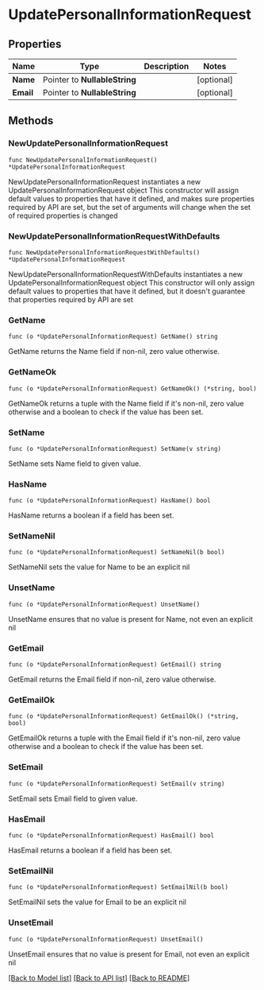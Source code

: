 # UpdatePersonalInformationRequest

## Properties

Name | Type | Description | Notes
------------ | ------------- | ------------- | -------------
**Name** | Pointer to **NullableString** |  | [optional] 
**Email** | Pointer to **NullableString** |  | [optional] 

## Methods

### NewUpdatePersonalInformationRequest

`func NewUpdatePersonalInformationRequest() *UpdatePersonalInformationRequest`

NewUpdatePersonalInformationRequest instantiates a new UpdatePersonalInformationRequest object
This constructor will assign default values to properties that have it defined,
and makes sure properties required by API are set, but the set of arguments
will change when the set of required properties is changed

### NewUpdatePersonalInformationRequestWithDefaults

`func NewUpdatePersonalInformationRequestWithDefaults() *UpdatePersonalInformationRequest`

NewUpdatePersonalInformationRequestWithDefaults instantiates a new UpdatePersonalInformationRequest object
This constructor will only assign default values to properties that have it defined,
but it doesn't guarantee that properties required by API are set

### GetName

`func (o *UpdatePersonalInformationRequest) GetName() string`

GetName returns the Name field if non-nil, zero value otherwise.

### GetNameOk

`func (o *UpdatePersonalInformationRequest) GetNameOk() (*string, bool)`

GetNameOk returns a tuple with the Name field if it's non-nil, zero value otherwise
and a boolean to check if the value has been set.

### SetName

`func (o *UpdatePersonalInformationRequest) SetName(v string)`

SetName sets Name field to given value.

### HasName

`func (o *UpdatePersonalInformationRequest) HasName() bool`

HasName returns a boolean if a field has been set.

### SetNameNil

`func (o *UpdatePersonalInformationRequest) SetNameNil(b bool)`

 SetNameNil sets the value for Name to be an explicit nil

### UnsetName
`func (o *UpdatePersonalInformationRequest) UnsetName()`

UnsetName ensures that no value is present for Name, not even an explicit nil
### GetEmail

`func (o *UpdatePersonalInformationRequest) GetEmail() string`

GetEmail returns the Email field if non-nil, zero value otherwise.

### GetEmailOk

`func (o *UpdatePersonalInformationRequest) GetEmailOk() (*string, bool)`

GetEmailOk returns a tuple with the Email field if it's non-nil, zero value otherwise
and a boolean to check if the value has been set.

### SetEmail

`func (o *UpdatePersonalInformationRequest) SetEmail(v string)`

SetEmail sets Email field to given value.

### HasEmail

`func (o *UpdatePersonalInformationRequest) HasEmail() bool`

HasEmail returns a boolean if a field has been set.

### SetEmailNil

`func (o *UpdatePersonalInformationRequest) SetEmailNil(b bool)`

 SetEmailNil sets the value for Email to be an explicit nil

### UnsetEmail
`func (o *UpdatePersonalInformationRequest) UnsetEmail()`

UnsetEmail ensures that no value is present for Email, not even an explicit nil

[[Back to Model list]](../README.md#documentation-for-models) [[Back to API list]](../README.md#documentation-for-api-endpoints) [[Back to README]](../README.md)


